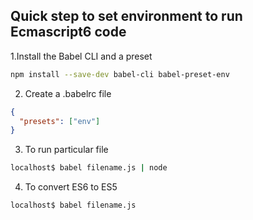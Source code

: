## Quick step to set environment to run Ecmascript6 code

1.Install the Babel CLI and a preset

```bash
npm install --save-dev babel-cli babel-preset-env
```

2. Create a .babelrc file

```json
{
  "presets": ["env"]
}
```

3. To run particular file

```bash
localhost$ babel filename.js | node
```

4. To convert ES6 to ES5

 ```bash
 localhost$ babel filename.js
 ```